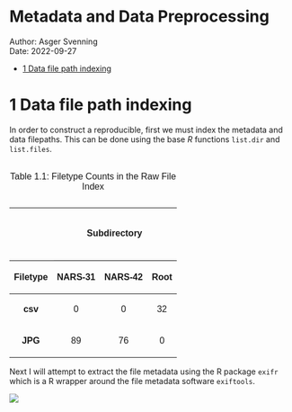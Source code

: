 Metadata and Data Preprocessing
================
Author: Asger Svenning<br>
Date: 2022-09-27

-   <a href="#1-data-file-path-indexing"
    id="toc-1-data-file-path-indexing">1 Data file path indexing</a>

# 1 Data file path indexing

In order to construct a reproducible, first we must index the metadata
and data filepaths. This can be done using the base *R* functions
`list.dir` and `list.files`.

<table class=" lightable-material" style="font-family: &quot;Source Sans Pro&quot;, helvetica, sans-serif; width: auto !important; margin-left: auto; margin-right: auto;">
<caption>

Table 1.1: Filetype Counts in the Raw File Index

</caption>
<thead>
<tr>
<th style="empty-cells: hide;" colspan="1">
</th>
<th style="padding-bottom:0; padding-left:3px;padding-right:3px;text-align: center; font-weight: bold; " colspan="3">

<div
style="border-bottom: 1px solid #eee; padding-bottom: 16px; padding-top: 16px; height: 56px;">

Subdirectory

</div>

</th>
</tr>
<tr>
<th style="text-align:center;">

Filetype

</th>
<th style="text-align:center;">
<p style="font-weight: normal;">

NARS-31

</p>
</th>
<th style="text-align:center;">
<p style="font-weight: normal;">

NARS-42

</p>
</th>
<th style="text-align:center;">
<p style="font-weight: normal;">

Root

</p>
</th>
</tr>
</thead>
<tbody>
<tr>
<td style="text-align:center;font-weight: bold;">

csv

</td>
<td style="text-align:center;">

0

</td>
<td style="text-align:center;">

0

</td>
<td style="text-align:center;">

32

</td>
</tr>
<tr>
<td style="text-align:center;font-weight: bold;">

JPG

</td>
<td style="text-align:center;">

89

</td>
<td style="text-align:center;">

76

</td>
<td style="text-align:center;">

0

</td>
</tr>
</tbody>
</table>

Next I will attempt to extract the file metadata using the R package
`exifr` which is a R wrapper around the file metadata software
`exiftools`.

![](C:\Users\asger\DOCUME~1\UNIVER~1\Kandidat\7SEMES~1\PROJEK~1\AUTOMA~1\README~1/figure-gfm/unnamed-chunk-3-1.png)<!-- -->
